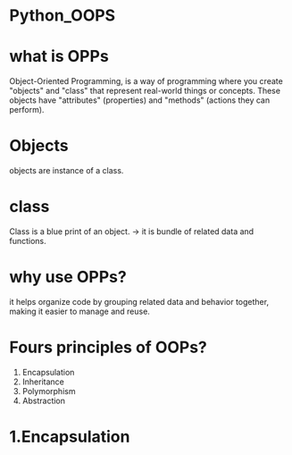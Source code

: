 # Python_OOPS
# what is OPPs
Object-Oriented Programming, is a way of programming where you create "objects" and "class" that represent real-world things or concepts. These objects have "attributes" (properties) and "methods" (actions they can perform).
# Objects
objects are instance of a class.
# class
Class is a blue print of an object.
-> it is bundle of related data and functions.
# why use OPPs?
it helps organize code by grouping related data and behavior together, making it easier to manage and reuse.
# Fours principles of OOPs?
1. Encapsulation
2. Inheritance
3. Polymorphism
4. Abstraction
# 1.Encapsulation
